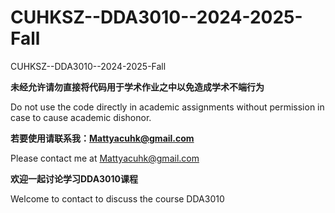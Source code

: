 # CUHKSZ--DDA3010--2024-2025-Fall

 CUHKSZ--DDA3010--2024-2025-Fall


**未经允许请勿直接将代码用于学术作业之中以免造成学术不端行为**


Do not use the code directly in academic assignments without permission in case to cause academic dishonor.


**若要使用请联系我：Mattyacuhk@gmail.com**


Please contact me at Mattyacuhk@gmail.com


**欢迎一起讨论学习DDA3010课程**


Welcome to contact to discuss the course DDA3010
